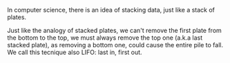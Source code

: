 In computer science, there is an idea of stacking data, just like a stack of plates. 

Just like the analogy of stacked plates, we can't remove the first plate from the bottom to the top, we must always remove the top one (a.k.a last stacked plate), as removing a bottom one, could cause the entire pile to fall.
We call this tecnique also LIFO: last in, first out. 